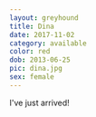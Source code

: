 ```yaml
---
layout: greyhound
title: Dina
date: 2017-11-02
category: available
color: red
dob: 2013-06-25
pic: dina.jpg
sex: female
---
```


I've just arrived!
